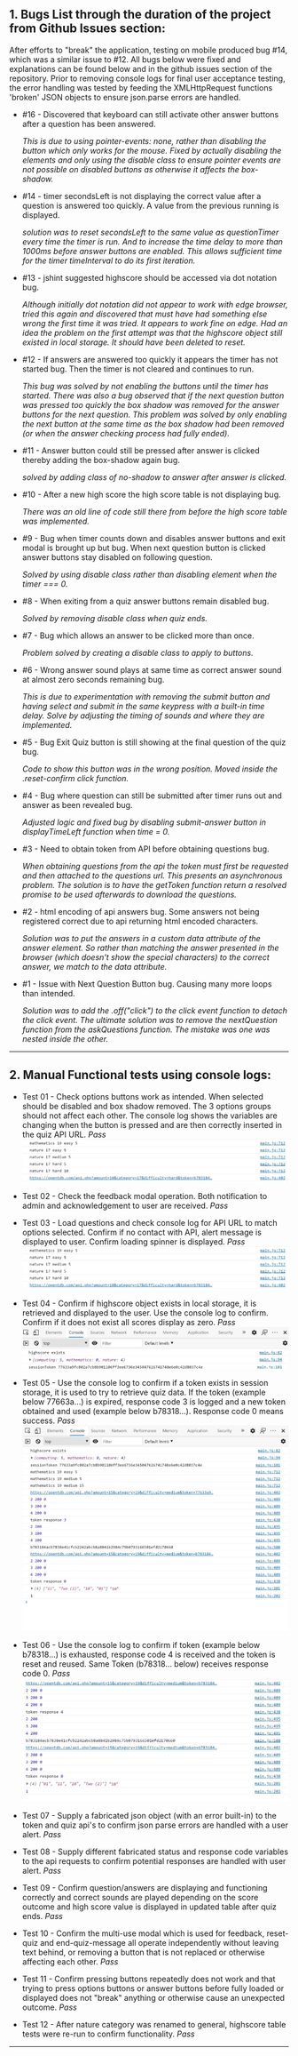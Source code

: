## 1. Bugs List through the duration of the project from Github Issues section:

After efforts to "break" the application, testing on mobile produced bug #14, which was a similar issue
to #12. All bugs below were fixed and explanations can be found below and in the github issues section 
of the repository. Prior to removing console logs for final user acceptance testing, the error handling
was tested by feeding the XMLHttpRequest functions 'broken' JSON objects to ensure json.parse errors
are handled. 

- #16 - Discovered that keyboard can still activate other answer buttons after a question has been answered.

    _This is due to using pointer-events: none, rather than disabling the button which only works for the mouse.
    Fixed by actually disabling the elements and only using the disable class to ensure pointer events are not 
    possible on disabled buttons as otherwise it affects the box-shadow._

- #14 - timer secondsLeft is not displaying the correct value after a question is answered too quickly. A
value from the previous running is displayed. 

    _solution was to reset secondsLeft to the same value as questionTimer every time the timer is run.
    And to increase the time delay to more than 1000ms before answer buttons are enabled. This allows sufficient
    time for the timer timeInterval to do its first iteration._

- #13 - jshint suggested highscore should be accessed via dot notation bug.

    _Although initially dot notation did not appear to work with edge browser, tried this again and discovered 
    that must have had something else wrong the first time it was tried. It appears to work fine on edge. Had 
    an idea the problem on the first attempt was that the highscore object still existed in local storage.
    It should have been deleted to reset._

- #12 - If answers are answered too quickly it appears the timer has not started bug.
Then the timer is not cleared and continues to run.

    _This bug was solved by not enabling the buttons until the timer has started.
    There was also a bug observed that if the next question button was pressed too quickly the box
    shadow was removed for the answer buttons for the next question. This problem was solved by
    only enabling the next button at the same time as the box shadow had been removed (or when the
    answer checking process had fully ended)._

- #11 - Answer button could still be pressed after answer is clicked thereby adding the box-shadow again
bug.

    _solved by adding class of no-shadow to answer after answer is clicked._

- #10 - After a new high score the high score table is not displaying bug. 

    _There was an old line of code still there from before the high score table was implemented._

- #9 - Bug when timer counts down and disables answer buttons and exit modal is brought up but 
bug. When next question button is clicked answer buttons stay disabled on following question.

    _Solved by using disable class rather than disabling element when the timer === 0._

- #8 - When exiting from a quiz answer buttons remain disabled bug.

    _Solved by removing disable class when quiz ends._

- #7 - Bug which allows an answer to be clicked more than once.

    _Problem solved by creating a disable class to apply to buttons._

- #6 - Wrong answer sound plays at same time as correct answer sound at almost zero seconds remaining 
bug. 

    _This is due to experimentation with removing the submit button and having select and 
    submit in the same keypress with a built-in time delay. Solve by adjusting the timing of
    sounds and where they are implemented._

- #5 - Bug Exit Quiz button is still showing at the final question of the quiz bug.

    _Code to show this button was in the wrong position. Moved inside the .reset-confirm click function._

- #4 - Bug where question can still be submitted after timer runs out and answer  as been revealed bug.
    
    _Adjusted logic and fixed bug by disabling submit-answer button in displayTimeLeft function when time = 0._

- #3 - Need to obtain token from API before obtaining questions bug.

    _When obtaining questions from the api the token must first be requested and then attached to 
    the questions url. This presents an asynchronous problem. The solution is to have the getToken 
    function return a resolved promise to be used afterwards to download the questions._

- #2 - html encoding of api answers bug. Some answers not being registered correct due to api returning 
html encoded characters.

    _Solution was to put the answers in a custom data attribute of the answer element. So rather than 
    matching the answer presented in the browser (which doesn't show the special characters) to the 
    correct answer, we match to the data attribute._

- #1 - Issue with Next Question Button bug. Causing many more loops than intended.

    _Solution was to add the .off("click") to the click event function to detach the click event.
    The ultimate solution was to remove the nextQuestion function from the askQuestions function.
    The mistake was one was nested inside the other._
---

## 2. Manual Functional tests using console logs:

- Test 01 - Check options buttons work as intended. When selected should be disabled and box shadow removed.
The 3 options groups should not affect each other. The console log shows the variables are changing when
the button is pressed and are then correctly inserted in the quiz API URL. _Pass_
![options-buttons-log](./images-for-readme/options-buttons-log.jpg)

- Test 02 - Check the feedback modal operation. Both notification to admin and acknowledgement to user are 
received.  _Pass_

- Test 03 - Load questions and check console log for API URL to match options selected. Confirm if
no contact with API, alert message is displayed to user. Confirm loading spinner is displayed. _Pass_
![api-url-log](./images-for-readme/options-buttons-log.jpg)

- Test 04 - Confirm if highscore object exists in local storage, it is retrieved and displayed to the user.
Use the console log to confirm. Confirm if it does not exist all scores display as zero. _Pass_
![highscore-exists](./images-for-readme/highscore-exists.jpg)

- Test 05 - Use the console log to confirm if a token exists in session storage, it is used to try to 
retrieve quiz data. If the token (example below 77663a...) is expired, response code 3 is logged and a new
token obtained and used (example below b78318...). Response code 0 means success. _Pass_
![token-not-found](./images-for-readme/token-not-found.jpg)

- Test 06 - Use the console log to confirm if token (example below b78318...) is exhausted, response code 4 is 
received and the token is reset and reused. Same Token (b78318... below) receives response code 0. _Pass_
![token-reset](./images-for-readme/token-reset.jpg)

- Test 07 - Supply a fabricated json object (with an error built-in) to the token and quiz api's to confirm 
json parse errors are handled with a user alert. _Pass_

- Test 08 - Supply different fabricated status and response code variables to the api requests to confirm
potential responses are handled with user alert. _Pass_

- Test 09 - Confirm question/answers are displaying and functioning correctly and correct sounds are played
depending on the score outcome and high score value is displayed in updated table after quiz ends. _Pass_

- Test 10 - Confirm the multi-use modal which is used for feedback, reset-quiz and end-quiz-message all
operate independently without leaving text behind, or removing a button that is not replaced or otherwise
affecting each other. _Pass_

- Test 11 - Confirm pressing buttons repeatedly does not work and that trying to press options buttons 
or answer buttons before fully loaded or displayed does not "break" anything or otherwise cause an 
unexpected outcome. _Pass_

- Test 12 - After nature category was renamed to general, highscore table tests were re-run to confirm
functionality. _Pass_

---
